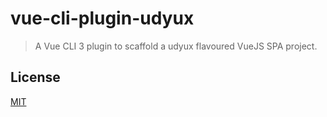 # vue-cli-plugin-udyux

> A Vue CLI 3 plugin to scaffold a udyux flavoured VueJS SPA project.

## License

[MIT](https://github.com/vuejs/vue-cli/blob/dev/LICENSE)
